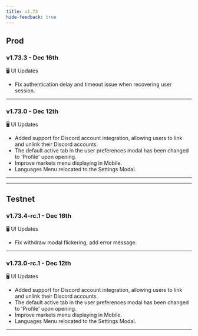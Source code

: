 ```yaml
---
title: v1.73
hide-feedback: true
---
```


## Prod
### v1.73.3 - Dec 16th

🖥️  UI Updates
* Fix authentication delay and timeout issue when recovering user session.
  
***

### v1.73.0 - Dec 12th

🖥️  UI Updates
* Added support for Discord account integration, allowing users to link and unlink their Discord accounts.
* The default active tab in the user preferences modal has been changed to 'Profile' upon opening.
* Improve markets menu displaying in Mobile.
* Languages Menu relocated to the Settings Modal.
  
***
---

## Testnet
### v1.73.4-rc.1 - Dec 16th

🖥️  UI Updates
* Fix withdraw modal flickering, add error message.
  
***

### v1.73.0-rc.1 - Dec 12th

🖥️  UI Updates
* Added support for Discord account integration, allowing users to link and unlink their Discord accounts.
* The default active tab in the user preferences modal has been changed to 'Profile' upon opening.
* Improve markets menu displaying in Mobile.
* Languages Menu relocated to the Settings Modal.

---
